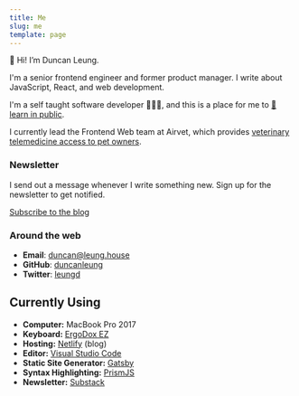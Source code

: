 ```yaml
---
title: Me
slug: me
template: page
---
```


👋 Hi! I’m Duncan Leung.

I'm a senior frontend engineer and former product manager. I write about JavaScript, React, and web development.

I'm a self taught software developer 👨🏻‍💻, and this is a
place for me to <a href="/learn"> 📝 learn in public</a>.

I currently lead the Frontend Web team at Airvet, which provides <a href="https://www.airvet.com/" target="_blank">veterinary telemedicine access to pet owners</a>.

### Newsletter

I send out a message whenever I write something new. Sign up for the newsletter to get notified.

<a class="button" href="https://duncanleung.substack.com">Subscribe to the blog</a>

<!-- ![Me](../images/taniafull.jpg) -->

### Around the web

- **Email**: <a href="mailto:duncan[AT]leung[DOT]house" target="_blank">duncan@leung.house</a>
- **GitHub**: <a href="https://github.com/duncanleung" target="_blank">duncanleung</a>
- **Twitter**: <a href="https://twitter.com/leungd" target="_blank">leungd</a>

## Currently Using

- **Computer:** MacBook Pro 2017
- **Keyboard:** <a href="https://ergodox-ez.com/" target="_blank">ErgoDox EZ</a>
- **Hosting:** <a href="https://netlify.com" target="_blank">Netlify</a> (blog)<!-- , [Heroku](https://heroku.com) (API) -->
- **Editor:** <a href="https://code.visualstudio.com/" target="_blank">Visual Studio Code</a>
- **Static Site Generator:** <a href="https://gatsbyjs.org" target="_blank">Gatsby</a>
- **Syntax Highlighting:** <a href="http://prismjs.com/" target="_blank">PrismJS</a>
- **Newsletter:** <a href='https://substack.com' target='_blank'>Substack</a>
    <!-- - **Notes:** [SimpleNote](https://simplenote.com/) -->

<!-- ## Miscellaneous

- Won 3rd place for [Personal Developer Blog of the Year 2019](https://hackernoon.com/personal-developer-blog-of-the-year-hacker-noon-noonies-awards-2019-hz2tu32ql) -->
